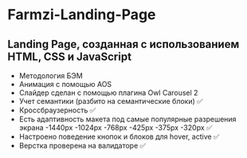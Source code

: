 # Farmzi-Landing-Page
## Landing Page, созданная с использованием HTML, CSS и JavaScript
* Методология БЭМ
* Анимация с помощью AOS
* Слайдер сделан с помощью плагина Owl Carousel 2
* Учет семантики (разбито на семантические блоки) ✅
* Кроссбраузерность ✅
* Есть адаптивность макета под самые популярные разрешения экрана 
     -1440px 
     -1024px 
     -768px 
     -425px 
     -375px 
     -320px ✅
* Настроено поведение кнопок и блоков для hover, active ✅
* Верстка проверена на валидаторе ✅

